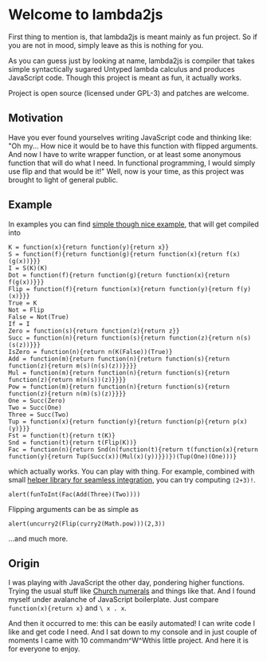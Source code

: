 Welcome to lambda2js
====================

First thing to mention is, that lambda2js is meant mainly as fun project.
So if you are not in mood, simply leave as this is nothing for you.

As you can guess just by looking at name, lambda2js is compiler
that takes simple syntactically sugared Untyped lambda calculus and produces
JavaScript code. Though this project is meant as fun, it actually works.

Project is open source (licensed under GPL-3) and patches are welcome.

Motivation
----------

Have you ever found yourselves writing JavaScript code and thinking like:
"Oh my... How nice it would be to have this function with flipped arguments.
And now I have to write wrapper function, or at least some anonymous function
that will do what I need. In functional programming, I would simply use
flip and that would be it!" Well, now is your time, as this project
was brought to light of general public.

Example
-------

In examples you can find [simple though nice example](examples/example.ulc),
that will get compiled into

~~~ { .javascript }
K = function(x){return function(y){return x}}
S = function(f){return function(g){return function(x){return f(x)(g(x))}}}
I = S(K)(K)
Dot = function(f){return function(g){return function(x){return f(g(x))}}}
Flip = function(f){return function(x){return function(y){return f(y)(x)}}}
True = K
Not = Flip
False = Not(True)
If = I
Zero = function(s){return function(z){return z}}
Succ = function(n){return function(s){return function(z){return n(s)(s(z))}}}
IsZero = function(n){return n(K(False))(True)}
Add = function(m){return function(n){return function(s){return function(z){return m(s)(n(s)(z))}}}}
Mul = function(m){return function(n){return function(s){return function(z){return m(n(s))(z)}}}}
Pow = function(m){return function(n){return function(s){return function(z){return n(m)(s)(z)}}}}
One = Succ(Zero)
Two = Succ(One)
Three = Succ(Two)
Tup = function(x){return function(y){return function(p){return p(x)(y)}}}
Fst = function(t){return t(K)}
Snd = function(t){return t(Flip(K))}
Fac = function(n){return Snd(n(function(t){return t(function(x){return function(y){return Tup(Succ(x))(Mul(x)(y))}})})(Tup(One)(One)))}
~~~~

which actually works. You can play with thing. For example, combined
with small [helper library for seamless integration](examples/helper.js),
you can try computing `(2+3)!`.

~~~ { .javascript }
alert(funToInt(Fac(Add(Three)(Two))))
~~~

Flipping arguments can be as simple as

~~~ { .javascript }
alert(uncurry2(Flip(curry2(Math.pow)))(2,3))
~~~

...and much more.

Origin
------

I was playing with JavaScript the other day, pondering higher functions.
Trying the usual stuff like [Church numerals](http://en.wikipedia.org/wiki/Church_encoding)
and things like that. And I found myself under avalanche of JavaScript
boilerplate. Just compare `function(x){return x}` and `\ x . x`.

And then it occurred to me: this can be easily automated! I can
write code I like and get code I need. And I sat down to my console
and in just couple of moments I came with 10 commandm\^W\^Wthis little
project. And here it is for everyone to enjoy.

